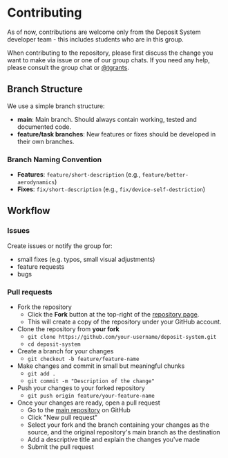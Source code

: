# Contributing

As of now, contributions are welcome only from the Deposit System developer team - this includes students who are in this group.

When contributing to the repository, please first discuss the change you want to make via issue or one of our group chats.
If you need any help, please consult the group chat or [@tgrants](https://github.com/tgrants).

## Branch Structure

We use a simple branch structure:

- **main**: Main branch. Should always contain working, tested and documented code.
- **feature/task branches**: New features or fixes should be developed in their own branches.

### Branch Naming Convention

- **Features**: `feature/short-description` (e.g., `feature/better-aerodynamics`)
- **Fixes**: `fix/short-description` (e.g., `fix/device-self-destriction`)

## Workflow

### Issues

Create issues or notify the group for:
- small fixes (e.g. typos, small visual adjustments)
- feature requests
- bugs

### Pull requests

- Fork the repository
	- Click the **Fork** button at the top-right of the [repository page](https://github.com/tgrants/deposit-system).
	- This will create a copy of the repository under your GitHub account.
- Clone the repository from **your fork**
	- `git clone https://github.com/your-username/deposit-system.git`
	- `cd deposit-system`
- Create a branch for your changes
	- `git checkout -b feature/feature-name`
- Make changes and commit in small but meaningful chunks
	- `git add .`
	- `git commit -m "Description of the change"`
- Push your changes to your forked repository
	- `git push origin feature/your-feature-name`
- Once your changes are ready, open a pull request
	- Go to the [main repository](https://github.com/tgrants/deposit-system) on GitHub
	- Click "New pull request"
	- Select your fork and the branch containing your changes as the source, and the original repository's main branch as the destination
	- Add a descriptive title and explain the changes you've made
	- Submit the pull request
